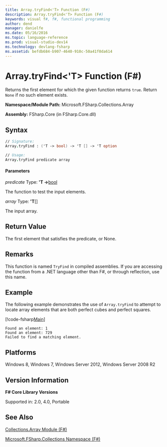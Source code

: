 ```yaml
---
title: Array.tryFind<'T> Function (F#)
description: Array.tryFind<'T> Function (F#)
keywords: visual f#, f#, functional programming
author: dend
manager: danielfe
ms.date: 05/16/2016
ms.topic: language-reference
ms.prod: visual-studio-dev14
ms.technology: devlang-fsharp
ms.assetid: befdb684-b907-4640-910c-50a41f0da614 
---
```


# Array.tryFind<'T> Function (F#)

Returns the first element for which the given function returns `true`. Return `None` if no such element exists.

**Namespace/Module Path:** Microsoft.FSharp.Collections.Array

**Assembly:** FSharp.Core (in FSharp.Core.dll)


## Syntax

```fsharp
// Signature:
Array.tryFind : ('T -> bool) -> 'T [] -> 'T option

// Usage:
Array.tryFind predicate array
```

#### Parameters
*predicate*
Type: **'T -&gt;**[bool](https://msdn.microsoft.com/library/89c0cf9c-49ce-4207-a3be-555851a67dd5)


The function to test the input elements.


*array*
Type: **'T**[[]](https://msdn.microsoft.com/library/def20292-9aae-4596-9275-b94e594f8493)


The input array.


## Return Value

The first element that satisfies the predicate, or None.

## Remarks
This function is named `TryFind` in compiled assemblies. If you are accessing the function from a .NET language other than F#, or through reflection, use this name.

## Example

The following example demonstrates the use of `Array.tryFind` to attempt to locate array elements that are both perfect cubes and perfect squares.

[!code-fsharp[Main](~samples/snippets/fsharp/arrays/snippet26.fs)]

```
Found an element: 1
Found an element: 729
Failed to find a matching element.
```

## Platforms
Windows 8, Windows 7, Windows Server 2012, Windows Server 2008 R2


## Version Information
**F# Core Library Versions**

Supported in: 2.0, 4.0, Portable

## See Also
[Collections.Array Module &#40;F&#35;&#41;](Collections.Array-Module-%5BFSharp%5D.md)

[Microsoft.FSharp.Collections Namespace &#40;F&#35;&#41;](Microsoft.FSharp.Collections-Namespace-%5BFSharp%5D.md)